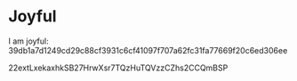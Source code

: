 # Joyful

I am joyful: 39db1a7d1249cd29c88cf3931c6cf41097f707a62fc31fa77669f20c6ed306ee


22extLxekaxhkSB27HrwXsr7TQzHuTQVzzCZhs2CCQmBSP